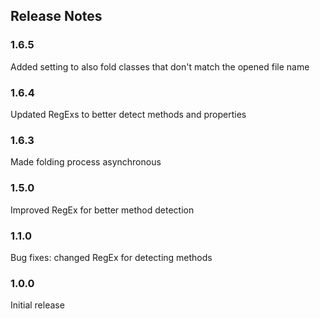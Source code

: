 ## Release Notes

### 1.6.5

Added setting to also fold classes that don't match the opened file name

### 1.6.4

Updated RegExs to better detect methods and properties

### 1.6.3

Made folding process asynchronous

### 1.5.0

Improved RegEx for better method detection

### 1.1.0

Bug fixes: changed RegEx for detecting methods

### 1.0.0

Initial release